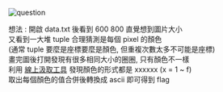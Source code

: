 ![question](https://github.com/dreamisadream/CTF/tree/master/CTF_CONTEST/RedpwnCTF/forensics/RedPwn%20Gets%20Bamboozled/pic1.png)

想法 : 
	開啟 data.txt 後看到 600 800 直覺想到圖片大小<br>
	又看到一大堆 tuple 合理猜測是每個 pixel 的顏色<br>
	(通常 tuple 要麼是座標要麼是顏色, 但重複次數太多不可能是座標) <br>
	畫完圖後打開發現有很多相同大小的圈圈, 只有顏色不一樣 <br>
	利用 [線上汲取工具](https://www.ginifab.com.tw/tools/colors/color_picker_from_image.php) 發現顏色的形式都是 xxxxxx (x = 1 ~ f) <br>
	取出每個顏色的值合併後轉換成 ascii 即可得到 flag <br>